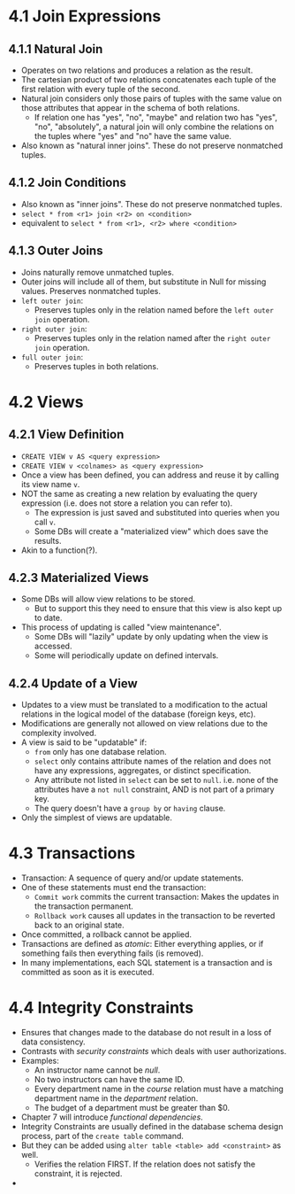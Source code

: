 # 4.1 Join Expressions
## 4.1.1 Natural Join
- Operates on two relations and produces a relation as the result.
- The cartesian product of two relations concatenates each tuple of the first relation with every tuple of the second.
- Natural join considers only those pairs of tuples with the same value on those attributes that appear in the schema of both relations.
	- If relation one has "yes", "no", "maybe" and relation two has "yes", "no", "absolutely", a natural join will only combine the relations on the tuples where "yes" and "no" have the same value.
- Also known as "natural inner joins". These do not preserve nonmatched tuples.
## 4.1.2 Join Conditions
- Also known as "inner joins". These do not preserve nonmatched tuples.
- `select * from <r1> join <r2> on <condition>`
- equivalent to `select * from <r1>, <r2> where <condition>`
## 4.1.3 Outer Joins
- Joins naturally remove unmatched tuples.
- Outer joins will include all of them, but substitute in Null for missing values. Preserves nonmatched tuples.
- `left outer join`:
	- Preserves tuples only in the relation named before the `left outer join` operation.
- `right outer join`:
	- Preserves tuples only in the relation named after the `right outer join` operation.
- `full outer join`:
	- Preserves tuples in both relations.
# 4.2 Views
## 4.2.1 View Definition
- `CREATE VIEW v AS <query expression>`
- `CREATE VIEW v <colnames> as <query expression>`
- Once a view has been defined, you can address and reuse it by calling its view name `v`.
- NOT the same as creating a new relation by evaluating the query expression (i.e. does not store a relation you can refer to).
	- The expression is just saved and substituted into queries when you call `v`.
	- Some DBs will create a "materialized view" which does save the results.
- Akin to a function(?).
## 4.2.3 Materialized Views
- Some DBs will allow view relations to be stored.
	- But to support this they need to ensure that this view is also kept up to date.
- This process of updating is called "view maintenance".
	- Some DBs will "lazily" update by only updating when the view is accessed.
	- Some will periodically update on defined intervals.
## 4.2.4 Update of a View
- Updates to a view must be translated to a modification to the actual relations in the logical model of the database (foreign keys, etc).
- Modifications are generally not allowed on view relations due to the complexity involved.
- A view is said to be "updatable" if:
	- `from` only has one database relation.
	- `select` only contains attribute names of the relation and does not have any expressions, aggregates, or distinct specification.
	- Any attribute not listed in `select` can be set to `null`. i.e. none of the attributes have a `not null` constraint, AND is not part of a primary key.
	- The query doesn't have a `group by` or `having` clause.
- Only the simplest of views are updatable.
# 4.3 Transactions
- Transaction: A sequence of query and/or update statements.
- One of these statements must end the transaction:
	- `Commit work` commits the current transaction: Makes the updates in the transaction permanent.
	- `Rollback work` causes all updates in the transaction to be reverted back to an original state.
- Once committed, a rollback cannot be applied.
- Transactions are defined as *atomic*: Either everything applies, or if something fails then everything fails (is removed).
- In many implementations, each SQL statement is a transaction and is committed as soon as it is executed.
# 4.4 Integrity Constraints
- Ensures that changes made to the database do not result in a loss of data consistency.
- Contrasts with *security constraints* which deals with user authorizations.
- Examples:
	- An instructor name cannot be *null*.
	- No two instructors can have the same ID.
	- Every department name in the *course* relation must have a matching department name in the *department* relation.
	- The budget of a department must be greater than $0.
- Chapter 7 will introduce *functional dependencies*.
- Integrity Constraints are usually defined in the database schema design process, part of the `create table` command.
- But they can be added using `alter table <table> add <constraint>` as well.
	- Verifies the relation FIRST. If the relation does not satisfy the constraint, it is rejected.
- 